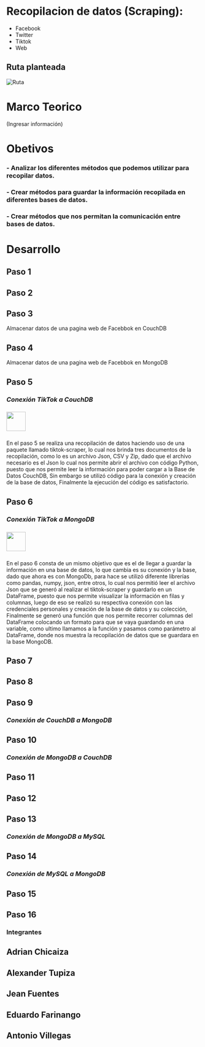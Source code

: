 # Recopilacion de datos (Scraping):
- Facebook
- Twitter
- Tiktok
- Web

## Ruta planteada
![Ruta](https://user-images.githubusercontent.com/75056800/153736293-a1fd5503-7b33-4446-99b9-385e4c9a7a31.png)

# Marco Teorico

(Ingresar información)


# Obetivos
### - Analizar los diferentes métodos que podemos utilizar para recopilar datos.
### - Crear métodos para guardar la información recopilada en diferentes bases de datos.
### - Crear métodos que nos permitan la comunicación entre bases de datos.

# Desarrollo

## Paso 1
## Paso 2
## Paso 3
Almacenar datos de una pagina web de Facebbok en CouchDB 
## Paso 4
Almacenar datos de una pagina web de Facebbok en MongoDB 
## Paso 5
### *Conexión TikTok a CouchDB*
### <img src="https://upload.wikimedia.org/wikipedia/commons/thumb/7/72/Apache_CouchDB_logo.svg/1200px-Apache_CouchDB_logo.svg.png" width="50">
### 
En el paso 5 se realiza una recopilación de datos haciendo uso de una paquete llamado tiktok-scraper, lo cual nos brinda tres documentos de la recopilación, como lo es un archivo Json, CSV y Zip, dado que el archivo necesario es el Json lo cual nos permite abrir el archivo con código Python, puesto que nos permite leer la información para poder cargar a la Base de Datos CouchDB, Sin embargo se utilizó código para la conexión y creación de la base de datos, Finalmente la ejecución del código es satisfactorio.
## Paso 6
### *Conexión TikTok a MongoDB*
### <img src="https://sf-tb-sg.ibytedtos.com/obj/eden-sg/uhtyvueh7nulogpoguhm/tiktok-icon2.png" width="50">
### 
En el paso 6 consta de un mismo objetivo que es el de llegar a guardar la información en una base de datos, lo que cambia es su conexión y la base, dado que ahora es con MongoDb, para hace se utilizó diferente librerías como pandas, numpy, json, entre otros, lo cual nos permitió leer el archivo Json que se generó al realizar el tiktok-scraper y guardarlo en un DataFrame, puesto que nos permite visualizar la información en filas y columnas, luego de eso se realizó su respectiva conexión con las credenciales personales y creación de la base de datos y su colección, Finalmente se generó una función que nos permite recorrer columnas del DataFrame colocando un formato para que se vaya guardando en una variable, como ultimo llamamos a la función y pasamos como parámetro al DataFrame, donde nos muestra la recopilación de datos que se guardara en la base MongoDB.
## Paso 7
## Paso 8
## Paso 9
### *Conexión de CouchDB a MongoDB*
## Paso 10
### *Conexión de MongoDB a CouchDB*
## Paso 11
## Paso 12
## Paso 13
### *Conexión de MongoDB a MySQL*
## Paso 14
### *Conexión de MySQL a MongoDB*
## Paso 15
## Paso 16







### Integrantes

## Adrian Chicaiza
## Alexander Tupiza
## Jean Fuentes
## Eduardo Farinango
## Antonio Villegas
